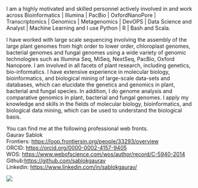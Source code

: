 I am a highly motivated and skilled personnel actively involved in and work across Bioinformatics | Illumina | PacBio | OxfordNanoPore | Transcriptomics | Genomics | Metagenomics | DevOPS | Data Science and Analyst | Machine Learning and I use Python | R | Bash and Scala.  

I have worked with large scale sequencing involving the assembly of the large plant genomes from high order to lower order, chloroplast genomes, bacterial genomes and fungal genomes using a wide variety of genomic technologies such as Illumina Seq, MiSeq, NextSeq, PacBio, Oxford Nanopore. I am involved in all facets of plant research, including genetics, bio-informatics. I have extensive experience in molecular biology, bioinformatics, and biological mining of large-scale data-sets and databases, which can elucidate the genetics and genomics in plant, bacterial and fungal species. In addition, I do genome analysis and comparative genomics in plant, bacterial and fungal genomes. I apply my knowledge and skills in the fields of molecular biology, bioinformatics, and biological data mining, which can be used to understand the biological basis. 

You can find me at the following professional web fronts. \
Gaurav Sablok \
Frontiers: https://loop.frontiersin.org/people/33293/overview \
ORCID: https://orcid.org/0000-0002-4157-9405 \
WOS: https://www.webofscience.com/wos/author/record/C-5940-2014 \
Github:https://github.com/sablokgaurav \
Linkedin: https://www.linkedin.com/in/sablokgaurav/ 


![](https://raw.githubusercontent.com/sablokgaurav/githubreadstats/master/generated/overview.svg#gh-light-mode-only)
